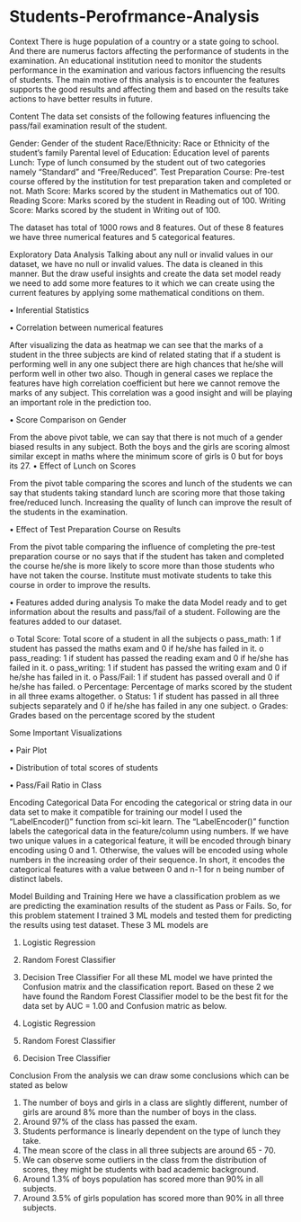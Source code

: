 # Students-Perofrmance-Analysis


Context
There is huge population of a country or a state going to school. And there are numerus factors affecting the performance of students in the examination. 
An educational institution need to monitor the students performance in the examination and various factors influencing the results of students. The main motive of this analysis is to encounter the features supports the good results and affecting them and based on the results take actions to have better results in future.

Content
The data set consists of the following features influencing the pass/fail examination result of the student.

Gender:  Gender of the student
Race/Ethnicity: Race or Ethnicity of the student’s family
Parental level of Education: Education level of parents
Lunch: Type of lunch consumed by the student out of two categories namely “Standard” and “Free/Reduced”.
Test Preparation Course: Pre-test course offered by the institution for test preparation taken and completed or not.
Math Score:  Marks scored by the student in Mathematics out of 100.
Reading Score: Marks scored by the student in Reading out of 100.
Writing Score: Marks scored by the student in Writing out of 100.

The dataset has total of 1000 rows and 8 features. Out of these 8 features we have three numerical features and 5 categorical features. 

Exploratory Data Analysis
Talking about any null or invalid values in our dataset, we have no null or invalid values. The data is cleaned in this manner.
But the draw useful insights and create the data set model ready we need to add some more features to it which we can create using the current features by applying some mathematical conditions on them.

•	Inferential Statistics

 

•	Correlation between numerical features

 

 

After visualizing the data as heatmap we can see that the marks of a student in the three subjects are kind of related stating that if a student is performing well in any one subject there are high chances that he/she will perform well in other two also. 
Though in general cases we replace the features have high correlation coefficient but here we cannot remove the marks of any subject. This correlation was a good insight and will be playing an important role in the prediction too.

•	Score Comparison on Gender

 

From the above pivot table, we can say that there is not much of a gender biased results in any subject. Both the boys and the girls are scoring almost similar except in maths where the minimum score of girls is 0 but for boys its 27.
•	Effect of Lunch on Scores 

 

From the pivot table comparing the scores and lunch of the students we can say that students taking standard lunch are scoring more that those taking free/reduced lunch. Increasing the quality of lunch can improve the result of the students in the examination.

•	Effect of Test Preparation Course on Results

 

From the pivot table comparing the influence of completing the pre-test preparation course or no says that if the student has taken and completed the course he/she is more likely to score more than those students who have not taken the course. Institute must motivate students to take this course in order to improve the results.

•	Features added during analysis
To make the data Model ready and to get information about the results and pass/fail of a student. Following are the features added to our dataset.

o	Total Score: Total score of a student in all the subjects
o	pass_math: 1 if student has passed the maths exam and 0 if he/she has failed in it.
o	pass_reading: 1 if student has passed the reading exam and 0 if he/she has failed in it.
o	pass_writing: 1 if student has passed the writing exam and 0 if he/she has failed in it.
o	Pass/Fail: 1 if student has passed overall and 0 if he/she has failed.
o	Percentage: Percentage of marks scored by the student in all three exams altogether.
o	Status: 1 if student has passed in all three subjects separately and 0 if he/she has failed in any one subject.
o	Grades: Grades based on the percentage scored by the student










Some Important Visualizations 

•	Pair Plot

 

•	Distribution of total scores of students

 


•	Pass/Fail Ratio in Class

 


Encoding Categorical Data 
For encoding the categorical or string data in our data set to make it compatible for training our model I used the “LabelEncoder()” function from sci-kit learn. 
The “LabelEncoder()” function labels the categorical data in the feature/column using numbers. If we have two unique values in a categorical feature, it will be encoded through binary encoding using 0 and 1. Otherwise, the values will be encoded using whole numbers in the increasing order of their sequence. In short, it encodes the categorical features with a value between 0 and n-1 for n being number of distinct labels.

Model Building and Training
Here we have a classification problem as we are predicting the examination results of the student as Pass or Fails. So, for this problem statement I trained 3 ML models and tested them for predicting the results using test dataset. These 3 ML models are 
1.	Logistic Regression
2.	Random Forest Classifier
3.	Decision Tree Classifier
For all these ML model we have printed the Confusion matrix and the classification report. Based on these 2 we have found the Random Forest Classifier model to be the best fit for the data set by AUC = 1.00 and Confusion matric as below.

1.	Logistic Regression

           

       

2.	Random Forest Classifier

 

 

3.	Decision Tree Classifier

 

 


Conclusion
From the analysis we can draw some conclusions which can be stated as below

1. The number of boys and girls in a class are slightly different, number of girls are around 8% more than the number of boys in the class.
2. Around 97% of the class has passed the exam.
3. Students performance is linearly dependent on the type of lunch they take.
4. The mean score of the class in all three subjects are around 65 - 70. 
5. We can observe some outliers in the class from the distribution of scores, they might be students with bad academic background.
6. Around 1.3% of boys population has scored more than 90% in all subjects.
7. Around 3.5% of girls population has scored more than 90% in all three subjects.
